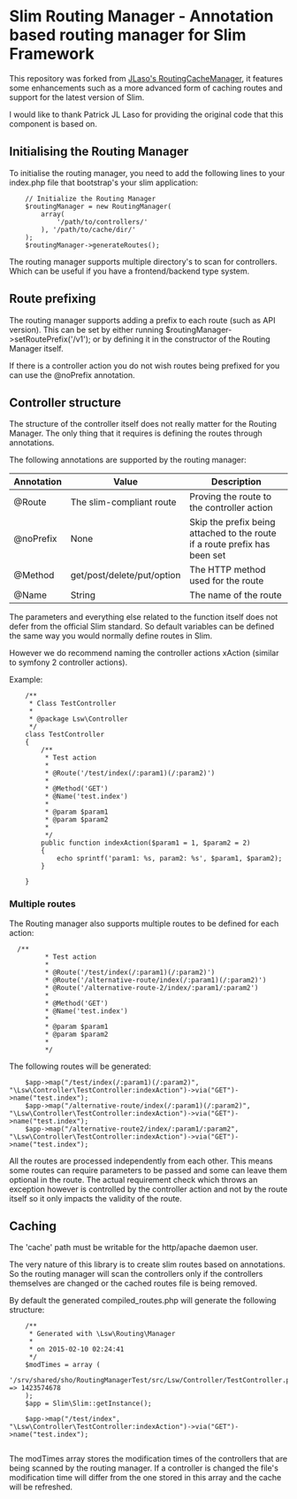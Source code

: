 

Slim Routing Manager - Annotation based routing manager for Slim Framework
===

This repository was forked from [JLaso's RoutingCacheManager](https://www.github.com/jlaso/slim-routing-manager-sample), it features some enhancements 
such as a more advanced form of caching routes and support for the latest version of Slim.

I would like to thank Patrick JL Laso for providing the original code that this component is based on.

Initialising the Routing Manager
----

To initialise the routing manager, you need to add the following lines to your index.php file that bootstrap's your slim application:
```
    // Initialize the Routing Manager
    $routingManager = new RoutingManager(
        array(
            '/path/to/controllers/'
        ), '/path/to/cache/dir/'
    );
    $routingManager->generateRoutes();
```

The routing manager supports multiple directory's to scan for controllers. Which can be useful if you have a 
frontend/backend type system.

Route prefixing
---

The routing manager supports adding a prefix to each route (such as API version). This can be set by either running 
$routingManager->setRoutePrefix('/v1'); or by defining it in the constructor of the Routing Manager itself. 

If there is a controller action you do not wish routes being prefixed for you can use the @noPrefix annotation.

Controller structure
---

The structure of the controller itself does not really matter for the Routing Manager. The only thing that it requires
is defining the routes through annotations. 

The following annotations are supported by the routing manager:

| Annotation | Value                      | Description                                                                |
|------------|----------------------------|----------------------------------------------------------------------------|
| @Route     | The slim-compliant route   | Proving the route to the controller action                                 |
| @noPrefix  | None                       | Skip the prefix being attached to the route if a route prefix has been set |
| @Method    | get/post/delete/put/option | The HTTP method used for the route                                         |
| @Name      | String                     | The name of the route                                                      |

The parameters and everything else related to the function itself does not defer from the official Slim standard.
So default variables can be defined the same way you would normally define routes in Slim.

However we do recommend naming the controller actions xAction (similar to symfony 2 controller actions).


Example:
```
    /**
     * Class TestController
     *
     * @package Lsw\Controller
     */
    class TestController
    {
        /**
         * Test action
         *
         * @Route('/test/index(/:param1)(/:param2)')
         *
         * @Method('GET')
         * @Name('test.index')
         *
         * @param $param1
         * @param $param2
         *
         */
        public function indexAction($param1 = 1, $param2 = 2)
        {
            echo sprintf('param1: %s, param2: %s', $param1, $param2);
        }
    
    }
```

### Multiple routes

The Routing manager also supports multiple routes to be defined for each action:

```
  /**
         * Test action
         *
         * @Route('/test/index(/:param1)(/:param2)')
         * @Route('/alternative-route/index(/:param1)(/:param2)')
         * @Route('/alternative-route-2/index/:param1/:param2')
         *
         * @Method('GET')
         * @Name('test.index')
         *
         * @param $param1
         * @param $param2
         *
         */
```

The following routes will be generated:

```
    $app->map("/test/index(/:param1)(/:param2)", "\Lsw\Controller\TestController:indexAction")->via("GET")->name("test.index");
    $app->map("/alternative-route/index(/:param1)(/:param2)", "\Lsw\Controller\TestController:indexAction")->via("GET")->name("test.index");
    $app->map("/alternative-route2/index/:param1/:param2", "\Lsw\Controller\TestController:indexAction")->via("GET")->name("test.index");
```

All the routes are processed independently from each other. This means some routes can require parameters to be passed
and some can leave them optional in the route. The actual requirement check which throws an exception however is
controlled by the controller action and not by the route itself so it only impacts the validity of the route.


Caching
---

The 'cache' path must be writable for the http/apache daemon user.

The very nature of this library is to create slim routes based on annotations. So the routing manager will scan
the controllers only if the controllers themselves are changed or the cached routes file is being removed.

By default the generated compiled_routes.php will generate the following structure:

```
    /**
     * Generated with \Lsw\Routing\Manager
     *
     * on 2015-02-10 02:24:41
     */
    $modTimes = array (
      '/srv/shared/sho/RoutingManagerTest/src/Lsw/Controller/TestController.php' => 1423574678    
    );
    $app = Slim\Slim::getInstance();
    
    $app->map("/test/index", "\Lsw\Controller\TestController:indexAction")->via("GET")->name("test.index");
    
```

The modTimes array stores the modification times of the controllers that are being scanned by the routing manager.
If a controller is changed the file's modification time will differ from the one stored in this array and the cache will be refreshed.



